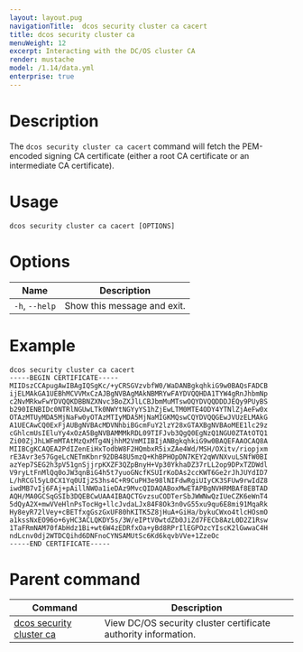 ```yaml
---
layout: layout.pug
navigationTitle:  dcos security cluster ca cacert
title: dcos security cluster ca
menuWeight: 12
excerpt: Interacting with the DC/OS cluster CA
render: mustache
model: /1.14/data.yml
enterprise: true
---
```



# Description

The `dcos security cluster ca cacert` command will fetch the PEM-encoded signing CA certificate (either a root CA certificate or an intermediate CA certificate).

# Usage

```
dcos security cluster ca cacert [OPTIONS]
```


# Options

| Name |  Description |
|---------|-------------|
|  `-h`, `--help` |  Show this message and exit.|

# Example

```
dcos security cluster ca cacert
-----BEGIN CERTIFICATE-----
MIIDszCCApugAwIBAgIQSgKc/+yCRSGVzvbfW0/WaDANBgkqhkiG9w0BAQsFADCB
ijELMAkGA1UEBhMCVVMxCzAJBgNVBAgMAkNBMRYwFAYDVQQHDA1TYW4gRnJhbmNp
c2NvMRkwFwYDVQQKDBBNZXNvc3BoZXJlLCBJbmMuMTswOQYDVQQDDDJEQy9PUyBS
b290IENBIDc0NTRlNGUwLTk0NWYtNGYyYS1hZjEwLTM0MTE4ODY4YTNlZjAeFw0x
OTAzMTUyMDA5MjNaFw0yOTAzMTIyMDA5MjNaMIGKMQswCQYDVQQGEwJVUzELMAkG
A1UECAwCQ0ExFjAUBgNVBAcMDVNhbiBGcmFuY2lzY28xGTAXBgNVBAoMEE1lc29z
cGhlcmUsIEluYy4xOzA5BgNVBAMMMkRDL09TIFJvb3QgQ0EgNzQ1NGU0ZTAtOTQ1
Zi00ZjJhLWFmMTAtMzQxMTg4NjhhM2VmMIIBIjANBgkqhkiG9w0BAQEFAAOCAQ8A
MIIBCgKCAQEA2PdIZenEiHxTodbW8F2HQmbxR5ixZAe4Wd/MSH/OXitv/riopjxm
rE3Avr3e57GgeLcNETmKbnr92DB48U5mzQ+KhBPHOpDN7KEY2qWVNXvuLSNfW0BI
azYep7SEG2h3pV51gnSjjrpKXZF3QZpBnyH+Vp30YkhaDZ37rLL2op9DPxTZDWdl
V9ryLtFnMlQq0oJW3qnBiG4h5t7yuoGNcfKSUIrKoDAs2ccKWT6Ge2rJhJUYdID7
L/hRCGl5yL0CX1Yq0UIj2S3hs4C+R9CuPH3e98lNIFdwRgiUIyCK3SFUw9rwIdZ8
iwdMB7vIj6FAj+pAillNWOa1ieDAz9MvcQIDAQABoxMwETAPBgNVHRMBAf8EBTAD
AQH/MA0GCSqGSIb3DQEBCwUAA4IBAQCTGvzsuCODTerSbJWWNwQzIUeCZK6eWnT4
5dQyA2X+mwVVeHlnPsTocHg+llcJvdaLJx84F8Ok3n0vG55xu9qu6E8mi91MqaRk
Hy8eyR72lVey+cBETfxgGszGxUF80hKITK5Z8jHuA+GiHa/bykuCWxo4tlcHOsmO
a1kssNxEO96o+6yHC3ACLQKDY5s/3W/eIPtV0wtdZb0JiZd7FECb8AzL0D2Z1Rsw
1TaFRmNAM70fAbHdz1Bi+wt6W4zEDRfxOa+yBd8RPrIlEGPOzcYIscK2lGwwaC4H
ndLcnv0dj2WTDCQihd6DNFnoCYNSAMUtSc6Kd6kqvbVVe+1ZzeOc
-----END CERTIFICATE-----
```

# Parent command

| Command | Description |
|---------|-------------|
| [dcos security cluster ca](/mesosphere/dcos/1.14/cli/command-reference/dcos-security/dcos-security-cluster/dcos-security-cluster-ca/) | View DC/OS security cluster certificate authority information. |
